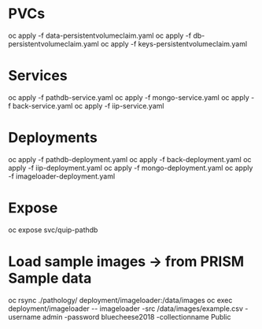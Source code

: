# PVCs
oc apply -f data-persistentvolumeclaim.yaml
oc apply -f db-persistentvolumeclaim.yaml
oc apply -f keys-persistentvolumeclaim.yaml

# Services
oc apply -f pathdb-service.yaml
oc apply -f mongo-service.yaml
oc apply -f back-service.yaml
oc apply -f iip-service.yaml

# Deployments
oc apply -f pathdb-deployment.yaml
oc apply -f back-deployment.yaml
oc apply -f iip-deployment.yaml
oc apply -f mongo-deployment.yaml
oc apply -f imageloader-deployment.yaml

# Expose
oc expose svc/quip-pathdb

# Load sample images -> from PRISM Sample data
oc rsync ./pathology/ deployment/imageloader:/data/images
oc exec deployment/imageloader -- imageloader -src /data/images/example.csv -username admin -password bluecheese2018 -collectionname Public
